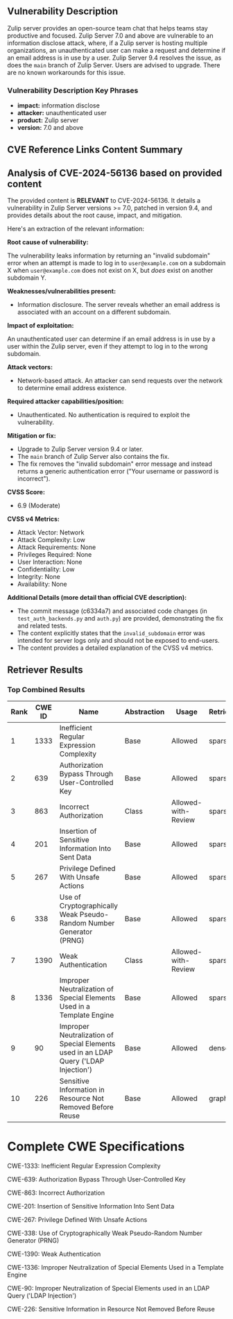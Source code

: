 ## Vulnerability Description
Zulip server provides an open-source team chat that helps teams stay productive and focused. Zulip Server 7.0 and above are vulnerable to an information disclose attack, where, if a Zulip server is hosting multiple organizations, an unauthenticated user can make a request and determine if an email address is in use by a user. Zulip Server 9.4 resolves the issue, as does the `main` branch of Zulip Server. Users are advised to upgrade. There are no known workarounds for this issue.

### Vulnerability Description Key Phrases
- **impact:** information disclose
- **attacker:** unauthenticated user
- **product:** Zulip server
- **version:** 7.0 and above

## CVE Reference Links Content Summary
## Analysis of CVE-2024-56136 based on provided content

The provided content is **RELEVANT** to CVE-2024-56136. It details a vulnerability in Zulip Server versions >= 7.0, patched in version 9.4, and provides details about the root cause, impact, and mitigation.

Here's an extraction of the relevant information:

**Root cause of vulnerability:**

The vulnerability leaks information by returning an "invalid subdomain" error when an attempt is made to log in to `user@example.com` on a subdomain X when `user@example.com` does not exist on X, but *does* exist on another subdomain Y.

**Weaknesses/vulnerabilities present:**

*   Information disclosure. The server reveals whether an email address is associated with an account on a different subdomain.

**Impact of exploitation:**

An unauthenticated user can determine if an email address is in use by a user within the Zulip server, even if they attempt to log in to the wrong subdomain.

**Attack vectors:**

*   Network-based attack. An attacker can send requests over the network to determine email address existence.

**Required attacker capabilities/position:**

*   Unauthenticated. No authentication is required to exploit the vulnerability.

**Mitigation or fix:**

*   Upgrade to Zulip Server version 9.4 or later.
*   The `main` branch of Zulip Server also contains the fix.
*   The fix removes the "invalid subdomain" error message and instead returns a generic authentication error ("Your username or password is incorrect").

**CVSS Score:**

*   6.9 (Moderate)

**CVSS v4 Metrics:**

*   Attack Vector: Network
*   Attack Complexity: Low
*   Attack Requirements: None
*   Privileges Required: None
*   User Interaction: None
*   Confidentiality: Low
*   Integrity: None
*   Availability: None

**Additional Details (more detail than official CVE description):**

*   The commit message (c6334a7) and associated code changes (in `test_auth_backends.py` and `auth.py`) are provided, demonstrating the fix and related tests.
*   The content explicitly states that the `invalid_subdomain` error was intended for server logs only and should not be exposed to end-users.
*   The content provides a detailed explanation of the CVSS v4 metrics.

## Retriever Results

### Top Combined Results

| Rank | CWE ID | Name | Abstraction | Usage  | Retrievers | Individual Scores |
|------|--------|------|-------------|-------|------------|-------------------|
| 1 | 1333 | Inefficient Regular Expression Complexity | Base | Allowed | sparse | 0.170 |
| 2 | 639 | Authorization Bypass Through User-Controlled Key | Base | Allowed | sparse | 0.155 |
| 3 | 863 | Incorrect Authorization | Class | Allowed-with-Review | sparse | 0.153 |
| 4 | 201 | Insertion of Sensitive Information Into Sent Data | Base | Allowed | sparse | 0.152 |
| 5 | 267 | Privilege Defined With Unsafe Actions | Base | Allowed | sparse | 0.152 |
| 6 | 338 | Use of Cryptographically Weak Pseudo-Random Number Generator (PRNG) | Base | Allowed | sparse | 0.150 |
| 7 | 1390 | Weak Authentication | Class | Allowed-with-Review | sparse | 0.146 |
| 8 | 1336 | Improper Neutralization of Special Elements Used in a Template Engine | Base | Allowed | sparse | 0.143 |
| 9 | 90 | Improper Neutralization of Special Elements used in an LDAP Query ('LDAP Injection') | Base | Allowed | dense | 0.434 |
| 10 | 226 | Sensitive Information in Resource Not Removed Before Reuse | Base | Allowed | graph | 0.002 |



# Complete CWE Specifications

CWE-1333: Inefficient Regular Expression Complexity

CWE-639: Authorization Bypass Through User-Controlled Key

CWE-863: Incorrect Authorization

CWE-201: Insertion of Sensitive Information Into Sent Data

CWE-267: Privilege Defined With Unsafe Actions

CWE-338: Use of Cryptographically Weak Pseudo-Random Number Generator (PRNG)

CWE-1390: Weak Authentication

CWE-1336: Improper Neutralization of Special Elements Used in a Template Engine

CWE-90: Improper Neutralization of Special Elements used in an LDAP Query ('LDAP Injection')

CWE-226: Sensitive Information in Resource Not Removed Before Reuse